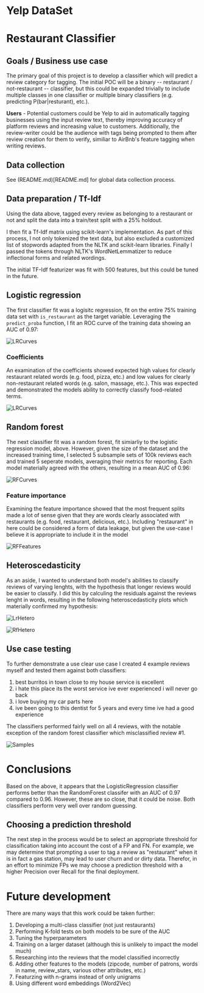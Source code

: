 # Yelp DataSet

# Restaurant Classifier

## Goals / Business use case

The primary goal of this project is to develop a classifier which will predict a review category for tagging. The initial POC will be a binary -- restaurant / not-restaurant -- classifier, but this could be expanded trivially to include multiple classes in one classifier or multiple binary classifiers (e.g. predicting P(bar|resturant), etc.).

**Users** - Potential customers could be Yelp to aid in automatically tagging businesses using the input review text, thereby improving accuracy of platform reviews and increasing value to customers. Additionally, the review-writer could be the audience with tags being prompted to them after review creation for them to verify, similiar to AirBnb's feature tagging when writing reviews.

## Data collection

See (README.md)[README.md] for global data collection process.

## Data preparation / Tf-Idf

Using the data above, tagged every review as belonging to a restaurant or not and split the data into a train/test split with a 25% holdout.

I then fit a Tf-Idf matrix using scikit-learn's implementation. As part of this process, I not only tokenized the text data, but also excluded a customized list of stopwords adapted from the NLTK and scikit-learn libraries. Finally I passed the tokens through NLTK's WordNetLemmatizer to reduce inflectional forms and related wordings.

The initial TF-Idf featurizer was fit with 500 features, but this could be tuned in the future.

## Logistic regression

The first classifier fit was a logisitc regression, fit on the entire 75% training data set with `is_restaurant` as the target variable. Leveraging the `predict_proba` function, I fit an ROC curve of the training data showing an AUC of 0.97:

![LRCurves](images/LrCurves.png)

### Coefficients

An examination of the coefficients showed expected high values for clearly restaurant related words (e.g. food, pizza, etc.) and low values for clearly non-restaurant related words (e.g. salon, massage, etc.). This was expected and demonstrated the models ability to correctly classify food-related terms.

![LRCurves](images/LrCoefs.png)

## Random forest

The next classifier fit was a random forest, fit simiarliy to the logistic regression model, above. However, given the size of the dataset and the increased training time, I selected 5 subsample sets of 100k reviews each and trained 5 seperate models, averaging their metrics for reporting. Each model materially agreed with the others, resulting in a mean AUC of 0.96:

![RFCurves](images/RfCurves.png)

### Feature importance

Examining the feature importance showed that the most frequent splits made a lot of sense given that they are words clearly associated with restaurants (e.g. food, restaurant, delicious, etc.). Including "restaurant" in here could be considered a form of data leakage, but given the use-case I believe it is appropriate to include it in the model

![RFFeatures](images/RfFeatures.png)

## Heteroscedasticity

As an aside, I wanted to understand both model's abilities to classify reviews of varying lenghts, with the hypothesis that longer reviews would be easier to classify. I did this by calculing the residuals against the reviews lenght in words, resulting in the following heteroscedasticity plots which materially confirmed my hypothesis:

![LrHetero](images/LrHetero.png)

![RfHetero](images/RfHetero.png)

## Use case testing

To further demonstrate a use clear use case I created 4 example reviews myself and tested them against both classifiers:
1) best burritos in town close to my house service is excellent
2) i hate this place its the worst service ive ever experienced i will never go back
3) i love buying my car parts here
4) ive been going to this dentist for 5 years and every time ive had a good experience

The classifiers performed fairly well on all 4 reviews, with the notable exception of the random forest classifier which misclassified review #1.

![Samples](images/ClassifierSamples.png)

# Conclusions

Based on the above, it appears that the LogisticRegression classifier performs better than the RandomForest classifer with an AUC of 0.97 compared to 0.96. However, these are so close, that it could be noise. Both classifiers perform very well over random guessing.

## Choosing a prediction threshold

The next step in the process would be to select an appropriate threshold for classification taking into account the cost of a FP and FN. For example, we may determine that prompting a user to tag a review as "restaurant" when it is in fact a gas station, may lead to user churn and or dirty data. Therefor, in an effort to minimize FPs we may choose a prediction threshold with a higher Precision over Recall for the final deployment.

# Future development

There are many ways that this work could be taken further:
1) Developing a multi-class classifier (not just restaurants)
2) Performing K-fold tests on both models to be sure of the AUC
3) Tuning the hyperparameters
4) Training on a larger dataset (although this is unlikely to impact the model much)
5) Researching into the reviews that the model classified incorrectly
6) Adding other features to the models (zipcode, number of patrons, words in name, review_stars, various other attributes, etc.)
7) Featurzing with n-grams instead of only unigrams
8) Using different word embeddings (Word2Vec)